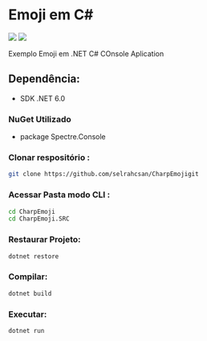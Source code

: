 
#  Emoji em C#
![](https://img.shields.io/badge/.NET-6.0-blue) ![](https://img.shields.io/badge/NuGuet-Spectre.Console-PURPLE)

Exemplo Emoji em .NET C# COnsole Aplication

## Dependência:
* SDK .NET 6.0

### NuGet Utilizado
* package Spectre.Console

### Clonar respositório :
```bash
git clone https://github.com/selrahcsan/CharpEmojigit  
```

### Acessar Pasta modo CLI :
```bash
cd CharpEmoji
cd CharpEmoji.SRC   
```

### Restaurar Projeto:
```bash
dotnet restore   
```

### Compilar:

```bash
dotnet build   
```

### Executar:
```bash
dotnet run   
```
